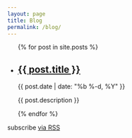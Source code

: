 ```yaml
---
layout: page
title: Blog
permalink: /blog/
---
```


<!-- <div class="home"> -->

  <ul class="posts">
    {% for post in site.posts %}
      <li>
        <h2><a class="post-link" href="{{ post.url | prepend: site.baseurl }}">{{ post.title }}</a></h2>
        <span class="post-date">{{ post.date | date: "%b %-d, %Y" }}</span>
        <p>{{ post.description }}</p>
      </li>
    {% endfor %}
  </ul>

  <p class="rss-subscribe">subscribe <a href="{{ "/feed.xml" | prepend: site.baseurl }}">via RSS</a></p>

<!-- </div> -->

